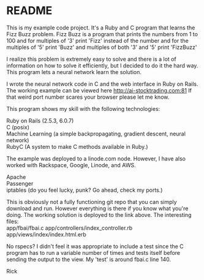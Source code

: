 # README

This is my example code project.  It's a Ruby and C program that learns the Fizz Buzz problem.   Fizz Buzz is a program that prints the numbers from 1 to 100 and for multiples of '3' print 'Fizz' instead of the number and for the multiples of '5' print 'Buzz' and multiples of both '3' and '5' print 'FizzBuzz'

I realize this problem is extremely easy to solve and there is a lot of information on how to solve it efficiently, but I decided to do it the hard way.  This program lets a neural network learn the solution.

I wrote the neural network code in C and the web interface in Ruby on Rails.  The working example can be viewed here http://ai-stocktrading.com:81
If that weird port number scares your browser please let me know.

This program shows my skill with the following technologies:

Ruby on Rails (2.5.3, 6.0.7)  
C (posix)  
Machine Learning (a simple backpropagating, gradient descent, neural network)  
RubyC (A system to make C methods available in Ruby.)  

The example was deployed to a linode.com node.  However, I have also worked with Rackspace, Google, Linode, and AWS.

Apache  
Passenger  
iptables (do you feel lucky, punk?  Go ahead, check my ports.)  

This is obviously not a fully functioning git repo that you can simply download and run.  However everything is there if you know what you're doing.  The working solution is deployed to the link above.
The interesting files:  
app/fbai/fbai.c
app/controllers/index_controller.rb
app/views/index/index.html.erb

No rspecs?  I didn't feel it was appropriate to include a test since the C program has to run a variable number of times and tests itself before sending the output to the view.  My 'test' is around fbai.c line 140.

Rick
